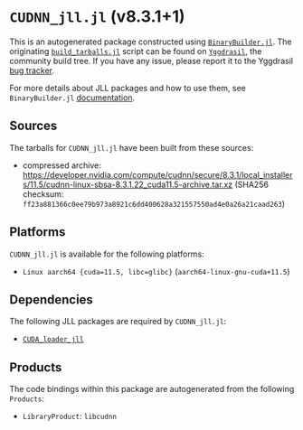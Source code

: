 # `CUDNN_jll.jl` (v8.3.1+1)

This is an autogenerated package constructed using [`BinaryBuilder.jl`](https://github.com/JuliaPackaging/BinaryBuilder.jl). The originating [`build_tarballs.jl`](https://github.com/JuliaPackaging/Yggdrasil/blob/94abc5afa716f68bdaf7a5f99f800e5526763d86/C/CUDNN/build_tarballs.jl) script can be found on [`Yggdrasil`](https://github.com/JuliaPackaging/Yggdrasil/), the community build tree.  If you have any issue, please report it to the Yggdrasil [bug tracker](https://github.com/JuliaPackaging/Yggdrasil/issues).

For more details about JLL packages and how to use them, see `BinaryBuilder.jl` [documentation](https://juliapackaging.github.io/BinaryBuilder.jl/dev/jll/).

## Sources

The tarballs for `CUDNN_jll.jl` have been built from these sources:

* compressed archive: https://developer.nvidia.com/compute/cudnn/secure/8.3.1/local_installers/11.5/cudnn-linux-sbsa-8.3.1.22_cuda11.5-archive.tar.xz (SHA256 checksum: `ff23a881366c0ee79b973a8921c6dd400628a321557550ad4e0a26a21caad263`)

## Platforms

`CUDNN_jll.jl` is available for the following platforms:

* `Linux aarch64 {cuda=11.5, libc=glibc}` (`aarch64-linux-gnu-cuda+11.5`)

## Dependencies

The following JLL packages are required by `CUDNN_jll.jl`:

* [`CUDA_loader_jll`](https://github.com/JuliaBinaryWrappers/CUDA_loader_jll.jl)

## Products

The code bindings within this package are autogenerated from the following `Products`:

* `LibraryProduct`: `libcudnn`
